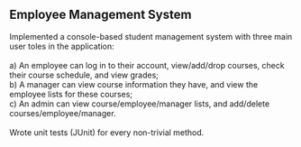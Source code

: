 ## Employee Management System
Implemented a console-based student management system with three main user toles in the application: \
\
a) An employee can log in to their account, view/add/drop courses, check their course schedule, and view grades;\
b) A manager can view course information they have, and view the employee lists for these courses;\
c) An admin can view course/employee/manager lists, and add/delete courses/employee/manager.\
\
Wrote unit tests (JUnit) for every non-trivial method.
